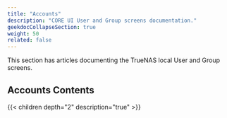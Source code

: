 ```yaml
---
title: "Accounts"
description: "CORE UI User and Group screens documentation."
geekdocCollapseSection: true
weight: 50
related: false
---
```


This section has articles documenting the TrueNAS local User and Group screens.

## Accounts Contents

{{< children depth="2" description="true" >}}
